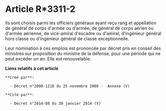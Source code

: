 # Article R*3311-2

Ils sont choisis parmi les officiers généraux ayant reçu rang et appellation de général de corps d'armée ou d'armée, de
général de corps aérien ou d'armée aérienne, de vice-amiral d'escadre ou d'amiral, d'ingénieur général hors classe ou
d'ingénieur général de classe exceptionnelle.

Leur nomination à ces emplois est prononcée par décret pris en conseil des ministres sur proposition du ministre de la
défense, pour une période qui ne peut excéder un an. Elle est renouvelable.

**Liens relatifs à cet article**

	**Créé par**:

	  - Décret n°2008-1218 du 25 novembre 2008 -  Annexe (V)

	**Cité par**:

	  - Décret n°2014-88 du 30 janvier 2014 (V)
